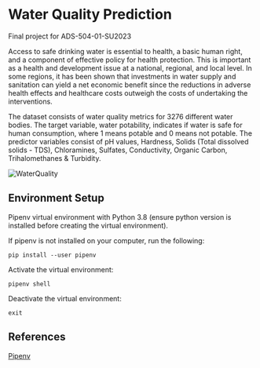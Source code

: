 # Water Quality Prediction
Final project for ADS-504-01-SU2023

Access to safe drinking water is essential to health, a basic human right, and a component of effective policy for health protection. This is important as a health and development issue at a national, regional, and local level. In some regions, it has been shown that investments in water supply and sanitation can yield a net economic benefit since the reductions in adverse health effects and healthcare costs outweigh the costs of undertaking the interventions.

The dataset consists of water quality metrics for 3276 different water bodies. The target variable, water potability, indicates if water is safe for human consumption, where 1 means potable and 0 means not potable. The predictor variables consist of pH values, Hardness, Solids (Total dissolved solids - TDS), Chloramines, Sulfates, Conductivity, Organic Carbon, Trihalomethanes & Turbidity.

![WaterQuality](https://github.com/trevsauer/ADS-504_Machine_Learning_Project/assets/60379514/888c4b62-3862-48d1-981f-737adc173a07)

## Environment Setup
Pipenv virtual environment with Python 3.8 (ensure python version is installed before creating the virtual environment).

If pipenv is not installed on your computer, run the following:
```
pip install --user pipenv
```

Activate the virtual environment:
```
pipenv shell
```

Deactivate the virtual environment:
```
exit
```
## References
[Pipenv](https://pipenv.pypa.io/en/latest/)